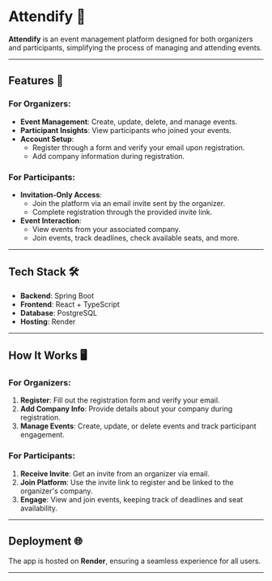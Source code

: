 # Attendify 🎉  
**Attendify** is an event management platform designed for both organizers and participants, simplifying the process of managing and attending events.  

---

## Features 🚀  
### For Organizers:  
- **Event Management**: Create, update, delete, and manage events.  
- **Participant Insights**: View participants who joined your events.  
- **Account Setup**:  
  - Register through a form and verify your email upon registration.  
  - Add company information during registration.  

### For Participants:  
- **Invitation-Only Access**:  
  - Join the platform via an email invite sent by the organizer.  
  - Complete registration through the provided invite link.  
- **Event Interaction**:  
  - View events from your associated company.  
  - Join events, track deadlines, check available seats, and more.  

---

## Tech Stack 🛠️  
- **Backend**: Spring Boot  
- **Frontend**: React + TypeScript  
- **Database**: PostgreSQL  
- **Hosting**: Render  

---

## How It Works 🖥️  

### For Organizers:  
1. **Register**: Fill out the registration form and verify your email.  
2. **Add Company Info**: Provide details about your company during registration.  
3. **Manage Events**: Create, update, or delete events and track participant engagement.  

### For Participants:  
1. **Receive Invite**: Get an invite from an organizer via email.  
2. **Join Platform**: Use the invite link to register and be linked to the organizer's company.  
3. **Engage**: View and join events, keeping track of deadlines and seat availability.  

---

## Deployment 🌐  
The app is hosted on **Render**, ensuring a seamless experience for all users.  

---

